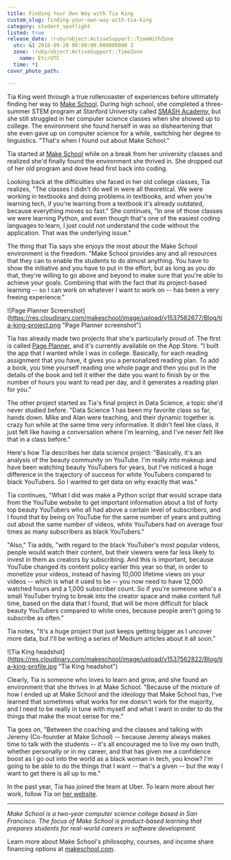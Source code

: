 ```yaml
---
title: Finding Your Own Way with Tia King
custom_slug: finding-your-own-way-with-tia-king
category: student_spotlight
listed: true
release_date: !ruby/object:ActiveSupport::TimeWithZone
  utc: &1 2018-09-20 00:00:00.000000000 Z
  zone: !ruby/object:ActiveSupport::TimeZone
    name: Etc/UTC
  time: *1
cover_photo_path: 

---
```

Tia King went through a true rollercoaster of experiences before ultimately finding her way to [Make School](https://www.makeschool.com/product-college?utm_source=medium&utm_medium=referral&utm_campaign=medium-student-spotlight-tia-king&utm_content=). During high school, she completed a three-summer STEM program at Stanford University called [SMASH Academy](http://old.lpfi.org/programs/smash/), but she still struggled in her computer science classes when she showed up to college. The environment she found herself in was so disheartening that she even gave up on computer science for a while, switching her degree to linguistics. "That's when I found out about Make School."

Tia started at [Make School](https://www.makeschool.com/?utm_source=medium&utm_medium=referral&utm_campaign=medium-student-spotlight-tia-king&utm_content=) while on a break from her university classes and realized she'd finally found the environment she thrived in. She dropped out of her old program and dove head first back into coding.

Looking back at the difficulties she faced in her old college classes, Tia realizes, "The classes I didn't do well in were all theoretical. We were working in textbooks and doing problems in textbooks, and when you're learning tech, if you're learning from a textbook it's already outdated, because everything moves so fast." She continues, "In one of those classes we were learning Python, and even though that's one of the easiest coding languages to learn, I just could not understand the code without the application. That was the underlying issue."

The thing that Tia says she enjoys the most about the Make School environment is the freedom. "Make School provides any and all resources that they can to enable the students to do almost anything. You have to show the initiative and you have to put in the effort, but as long as you do that, they're willing to go above and beyond to make sure that you're able to achieve your goals. Combining that with the fact that its project-based learning -- so I can work on whatever I want to work on -- has been a very freeing experience."

![Page Planner Screenshot] (https://res.cloudinary.com/makeschool/image/upload/v1537562677/Blog/tia-king-project.png "Page Planner screenshot")

Tia has already made two projects that she's particularly proud of. The first is called [Page Planner](https://itunes.apple.com/us/app/pageplanner/id1361836039?mt=8), and it's currently available on the App Store. "I built the app that I wanted while I was in college. Basically, for each reading assignment that you have, it gives you a personalized reading plan. To add a book, you time yourself reading one whole page and then you put in the details of the book and tell it either the date you want to finish by or the number of hours you want to read per day, and it generates a reading plan for you."

The other project started as Tia's final project in Data Science, a topic she'd never studied before. "Data Science 1 has been my favorite class so far, hands down. Mike and Alan were teaching, and their dynamic together is crazy fun while at the same time very informative. It didn't feel like class, it just felt like having a conversation where I'm learning, and I've never felt like that in a class before."

Here's how Tia describes her data science project: "Basically, it's an analysis of the beauty community on YouTube. I'm really into makeup and have been watching beauty YouTubers for years, but I've noticed a huge difference in the trajectory of success for white YouTubers compared to black YouTubers. So I wanted to get data on why exactly that was."

Tia continues, "What I did was make a Python script that would scrape data from the YouTube website to get important information about a list of forty top beauty YouTubers who all had above a certain level of subscribers, and I found that by being on YouTube for the same number of years and putting out about the same number of videos, white YouTubers had on average four times as many subscribers as black YouTubers."

"Also," Tia adds, "with regard to the black YouTuber's most popular videos, people would watch their content, but their viewers were far less likely to invest in them as creators by subscribing. And this is important, because YouTube changed its content policy earlier this year so that, in order to monetize your videos, instead of having 10,000 lifetime views on your videos -- which is what it used to be -- you now need to have 12,000 watched hours and a 1,000 subscriber count. So if you're someone who's a small YouTuber trying to break into the creator space and make content full time, based on the data that I found, that will be more difficult for black beauty YouTubers compared to white ones, because people aren't going to subscribe as often."

Tia notes, "It's a huge project that just keeps getting bigger as I uncover more data, but I'll be writing a series of Medium articles about it all soon."

![Tia King headshot] (https://res.cloudinary.com/makeschool/image/upload/v1537562822/Blog/tia-king-profile.jpg "Tia King headshot")

Clearly, Tia is someone who loves to learn and grow, and she found an environment that she thrives in at Make School. "Because of the mixture of how I ended up at Make School and the ideology that Make School has, I've learned that sometimes what works for me doesn't work for the majority, and I need to be really in tune with myself and what I want in order to do the things that make the most sense for me."

Tia goes on, "Between the coaching and the classes and talking with Jeremy (Co-founder at Make School) -- because Jeremy always makes time to talk with the students -- it's all encouraged me to live my own truth, whether personally or in my career, and that has given me a confidence boost as I go out into the world as a black woman in tech, you know? I'm going to be able to do the things that I want -- that's a given -- but the way I want to get there is all up to me."

In the past year, Tia has joined the team at Uber. To learn more about her work, follow Tia on [her website](https://www.makeschool.com/portfolio/TJ-King?utm_source=medium&utm_medium=referral&utm_campaign=medium-student-spotlight-tia-king&utm_content=).

* * * * *

*Make School is a two-year computer science college based in San Francisco. The focus of Make School is product-based learning that prepares students for real-world careers in software development.*

Learn more about Make School's philosophy, courses, and income share financing options at [makeschool.com](https://www.makeschool.com/?utm_source=medium&utm_medium=social&utm_campaign=medium-student-spotlight-uchenna-aguocha&utm_content=).